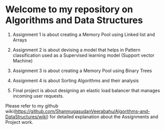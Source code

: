 # Welcome to my repository on Algorithms and Data Structures

1. Assignment 1 is about creating a Memory Pool using Linked list and Arrays

2. Assignment 2 is about devising a model that helps in Pattern classification used as a Supervised learning model (Support vector Machine)

2. Assignment 3 is about creating a Memory Pool using Binary Trees

3. Assignment 4 is about Sorting Algorithms and their analysis

4. Final project is about designing an elastic load balancer that manages incoming user requests.

Please refer to my github wiki(https://github.com/ShanmugasudanVeerabahu/Algorithms-and-DataStructures/wiki) for detailed explanation about the Assignments and Project work.